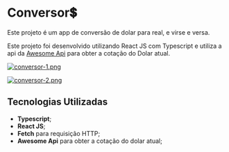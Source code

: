 # Conversor💲
Este projeto é um app de conversão de dolar para real, e virse e versa.

Este projeto foi desenvolvido utilizando React JS com Typescript e utiliza a api da [Awesome Api](https://docs.awesomeapi.com.br/) para obter a cotação do Dolar atual.

[![conversor-1.png](https://i.postimg.cc/BbfCwww8/conversor-1.png)](https://postimg.cc/FdGcYGvm)

[![conversor-2.png](https://i.postimg.cc/8PHbt4d5/conversor-2.png)](https://postimg.cc/dLhd08xP)

## Tecnologias Utilizadas

- **Typescript**;
- **React JS**;
- **Fetch** para requisição HTTP;
- **Awesome Api** para obter a cotação do dolar atual;